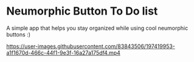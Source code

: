 # Neumorphic Button To Do list

A simple app that helps you stay organized while using cool neumorphic buttons :)

https://user-images.githubusercontent.com/83843506/197419953-a1f1670d-466c-44f1-9e3f-16a27a175df4.mp4




